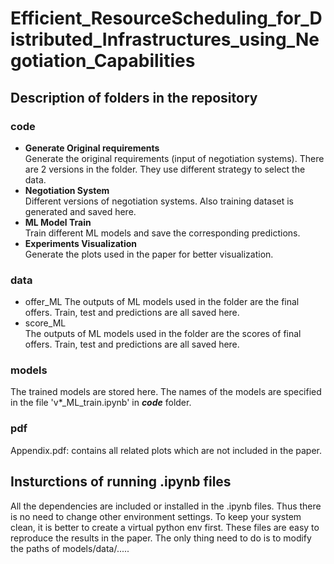 # Efficient_ResourceScheduling_for_Distributed_Infrastructures_using_Negotiation_Capabilities

## Description of folders in the repository

### code
- **Generate Original requirements**  
Generate the original requirements (input of negotiation systems). There are 2 versions in the folder. They use different strategy to select the data.
- **Negotiation System**  
Different versions of negotiation systems. Also training dataset is generated and saved here.
- **ML Model Train**  
Train different ML models and save the corresponding predictions.
- **Experiments Visualization**  
Generate the plots used in the paper for better visualization.

### data
- offer_ML 
The outputs of ML models used in the folder are the final offers. Train, test and predictions are all saved here.
- score_ML  
The outputs of ML models used in the folder are the scores of final offers. Train, test and predictions are all saved here.

### models
The trained models are stored here. The names of the models are specified in the file 'v\*_ML_train.ipynb' in ***code*** folder.

### pdf
Appendix.pdf: contains all related plots which are not included in the paper.

## Insturctions of running .ipynb files
All the dependencies are included or installed in the .ipynb files. Thus there is no need to change other environment settings. To keep your system clean, it is better to create a virtual python env first. These files are easy to reproduce the results in the paper. The only thing need to do is to modify the paths of models/data/.....
